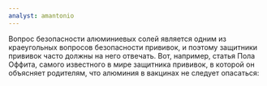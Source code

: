 ```yaml
---
analyst: amantonio
---
```


Вопрос безопасности алюминиевых солей является одним из краеугольных вопросов безопасности прививок, и поэтому защитники прививок часто должны на него отвечать.
Вот, например, статья Пола Оффита, самого известного в мире защитника прививок, в которой он объясняет родителям, что алюминия в вакцинах не следует опасаться:
